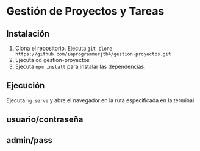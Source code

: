 # Gestión de Proyectos y Tareas

## Instalación
1. Clona el repositorio. Ejecuta `git clone https://github.com/iaprogrammerjtb4/gestion-proyectos.git`
2. Ejecuta cd gestion-proyectos
3. Ejecuta `npm install` para instalar las dependencias.

## Ejecución
Ejecuta `ng serve` y abre el navegador en la ruta especificada en la terminal

## usuario/contraseña
## admin/pass
